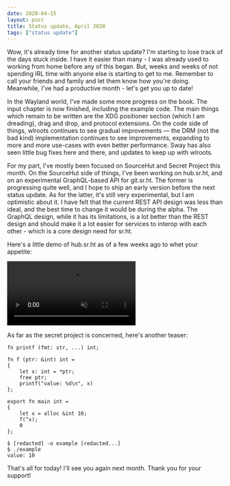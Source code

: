 ```yaml
---
date: 2020-04-15
layout: post
title: Status update, April 2020
tags: ["status update"]
---
```


Wow, it's already time for another status update? I'm starting to lose track of
the days stuck inside. I have it easier than many - I was already used to
working from home before any of this began. But, weeks and weeks of not spending
IRL time with anyone else is starting to get to me. Remember to call your
friends and family and let them know how you're doing. Meanwhile, I've had a
productive month - let's get you up to date!

In the Wayland world, I've made some more progress on the book. The input
chapter is now finished, including the example code. The main things which
remain to be written are the XDG positioner section (which I am dreading), drag
and drop, and protocol extensions. On the code side of things, wlroots continues
to see gradual improvements &mdash; the DRM (not the bad kind) implementation
continues to see improvements, expanding to more and more use-cases with even
better performance. Sway has also seen little bug fixes here and there, and
updates to keep up with wlroots.

For my part, I've mostly been focused on SourceHut and Secret Project this
month. On the SourceHut side of things, I've been working on hub.sr.ht, and on
an experimental GraphQL-based API for git.sr.ht. The former is progressing quite
well, and I hope to ship an early version before the next status update. As for
the latter, it's still very experimental, but I am optimistic about it. I have
felt that the current REST API design was less than ideal, and the best time to
change it would be during the alpha. The GraphQL design, while it has its
limitations, is a lot better than the REST design and should make it a lot
easier for services to interop with each other - which is a core design need for
sr.ht.

Here's a little demo of hub.sr.ht as of a few weeks ago to whet your appetite:

<video src="https://yukari.sr.ht/hub.sr.ht.webm" muted autoplay loop controls>
  Your web browser does not support the webm video codec. Please consider using
  web browsers that support free and open standards.
</video>

As far as the secret project is concerned, here's another teaser:

```
fn printf (fmt: str, ...) int;

fn f (ptr: &int) int =
{
	let x: int = *ptr;
	free ptr;
	printf("value: %d\n", x)
};

export fn main int =
{
	let x = alloc &int 10;
	f(^x);
	0
};
```

```
$ [redacted] -o example [redacted...]
$ ./example
value: 10
```

That's all for today! I'll see you again next month. Thank you for your support!
